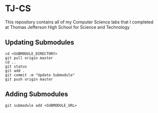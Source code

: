 # TJ-CS

This repository contains all of my Computer Science labs that I completed at Thomas Jefferson High School for Science and Technology

## Updating Submodules
```
cd <SUBMODULE_DIRECTORY>
git pull origin master
cd ..
git status
git add .
git commit -m "Update Submodule"
git push origin master
```

## Adding Submodules
```
git submodule add <SUBMODULE_URL>
```

